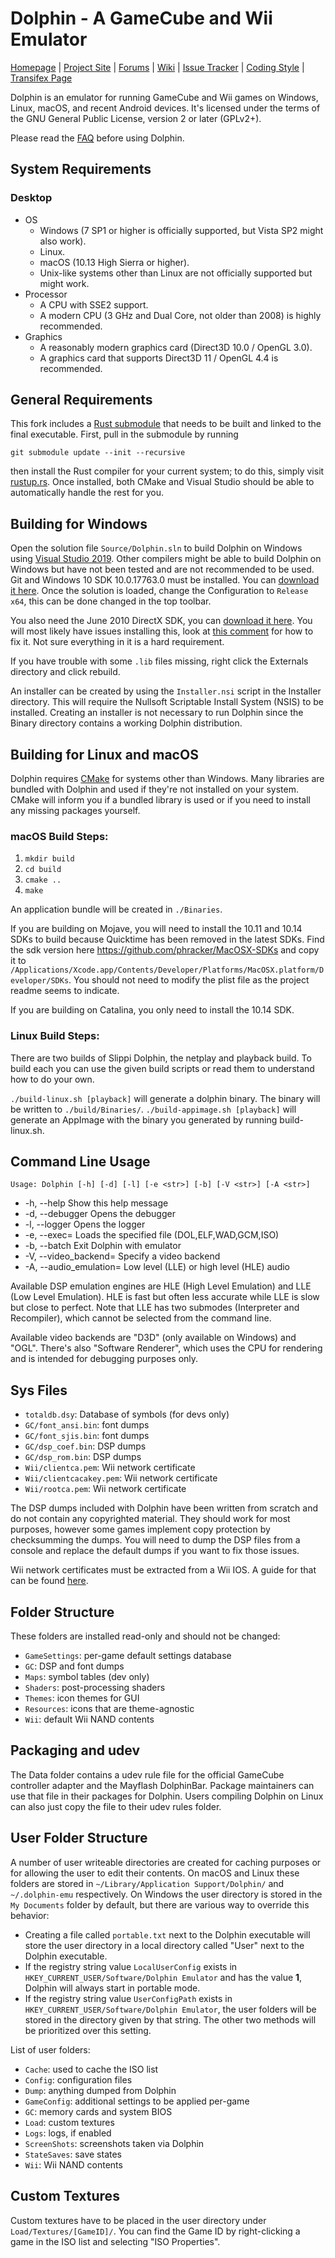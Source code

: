 # Dolphin - A GameCube and Wii Emulator

[Homepage](https://dolphin-emu.org/) | [Project Site](https://github.com/dolphin-emu/dolphin) | [Forums](https://forums.dolphin-emu.org/) | [Wiki](https://wiki.dolphin-emu.org/) | [Issue Tracker](https://bugs.dolphin-emu.org/projects/emulator/issues) | [Coding Style](https://github.com/dolphin-emu/dolphin/blob/master/Contributing.md) | [Transifex Page](https://www.transifex.com/projects/p/dolphin-emu/)

Dolphin is an emulator for running GameCube and Wii games on Windows,
Linux, macOS, and recent Android devices. It's licensed under the terms
of the GNU General Public License, version 2 or later (GPLv2+).

Please read the [FAQ](https://dolphin-emu.org/docs/faq/) before using Dolphin.

## System Requirements
### Desktop
* OS
    * Windows (7 SP1 or higher is officially supported, but Vista SP2 might also work).
    * Linux.
    * macOS (10.13 High Sierra or higher).
    * Unix-like systems other than Linux are not officially supported but might work.
* Processor
    * A CPU with SSE2 support.
    * A modern CPU (3 GHz and Dual Core, not older than 2008) is highly recommended.
* Graphics
    * A reasonably modern graphics card (Direct3D 10.0 / OpenGL 3.0).
    * A graphics card that supports Direct3D 11 / OpenGL 4.4 is recommended.

## General Requirements
This fork includes a [Rust submodule](https://github.com/project-slippi/slippi-rust-extensions) that needs to be built and linked to the final executable.
First, pull in the submodule by running
```
git submodule update --init --recursive
```
then install the Rust compiler for your current system; to do this, simply visit 
[rustup.rs](https://rustup.rs). Once installed, both CMake and Visual Studio should be able to automatically handle the rest for you.

## Building for Windows
Open the solution file `Source/Dolphin.sln` to build Dolphin on Windows using [Visual Studio 2019](https://visualstudio.microsoft.com/thank-you-downloading-visual-studio/?sku=Community&rel=16).
Other compilers might be
able to build Dolphin on Windows but have not been tested and are not
recommended to be used. Git and Windows 10 SDK 10.0.17763.0 must be installed. You can [download it here](https://developer.microsoft.com/en-us/windows/downloads/sdk-archive/). Once the solution is loaded, change the Configuration to `Release x64`, this can be done changed in the top toolbar.


You also need the June 2010 DirectX SDK, you can [download it here](https://github.com/project-slippi/Ishiiruka/releases/download/v2.2.5/DXSDK_Jun10.exe). You will most likely have issues installing this, look at [this comment](https://stackoverflow.com/a/9401911) for how to fix it. Not sure everything in it is a hard requirement.

If you have trouble with some `.lib` files missing, right click the Externals directory and click rebuild.

An installer can be created by using the `Installer.nsi` script in the
Installer directory. This will require the Nullsoft Scriptable Install System
(NSIS) to be installed. Creating an installer is not necessary to run Dolphin
since the Binary directory contains a working Dolphin distribution.

## Building for Linux and macOS
Dolphin requires [CMake](http://www.cmake.org/) for systems other than Windows. Many libraries are
bundled with Dolphin and used if they're not installed on your system. CMake
will inform you if a bundled library is used or if you need to install any
missing packages yourself.

### macOS Build Steps:
1. `mkdir build`
2. `cd build`
3. `cmake ..`
4. `make`

An application bundle will be created in `./Binaries`.

If you are building on Mojave, you will need to install the 10.11 and 10.14 SDKs to build because Quicktime has been removed in the latest SDKs. Find the sdk version here https://github.com/phracker/MacOSX-SDKs and copy it to 
`/Applications/Xcode.app/Contents/Developer/Platforms/MacOSX.platform/Developer/SDKs`. You should not need to modify the plist file as the project readme seems to indicate.

If you are building on Catalina, you only need to install the 10.14 SDK.

### Linux Build Steps:
There are two builds of Slippi Dolphin, the netplay and playback build. To build each you can use the given build scripts or read them to understand how to do your own.

`./build-linux.sh [playback]` will generate a dolphin binary. The binary will be written to `./build/Binaries/`.
`./build-appimage.sh [playback]` will generate an AppImage with the binary you generated by running build-linux.sh.

## Command Line Usage
`Usage: Dolphin [-h] [-d] [-l] [-e <str>] [-b] [-V <str>] [-A <str>]`  

* -h, --help Show this help message  
* -d, --debugger Opens the debugger  
* -l, --logger Opens the logger  
* -e, --exec=<str> Loads the specified file (DOL,ELF,WAD,GCM,ISO)  
* -b, --batch Exit Dolphin with emulator  
* -V, --video_backend=<str> Specify a video backend  
* -A, --audio_emulation=<str> Low level (LLE) or high level (HLE) audio  

Available DSP emulation engines are HLE (High Level Emulation) and
LLE (Low Level Emulation). HLE is fast but often less accurate while LLE is
slow but close to perfect. Note that LLE has two submodes (Interpreter and
Recompiler), which cannot be selected from the command line.

Available video backends are "D3D" (only available on Windows) and
"OGL". There's also "Software Renderer", which uses the CPU for rendering and
is intended for debugging purposes only.

## Sys Files
* `totaldb.dsy`: Database of symbols (for devs only)
* `GC/font_ansi.bin`: font dumps
* `GC/font_sjis.bin`: font dumps
* `GC/dsp_coef.bin`: DSP dumps
* `GC/dsp_rom.bin`: DSP dumps
* `Wii/clientca.pem`: Wii network certificate
* `Wii/clientcacakey.pem`: Wii network certificate
* `Wii/rootca.pem`: Wii network certificate

The DSP dumps included with Dolphin have been written from scratch and do not
contain any copyrighted material. They should work for most purposes, however
some games implement copy protection by checksumming the dumps. You will need
to dump the DSP files from a console and replace the default dumps if you want
to fix those issues.

Wii network certificates must be extracted from a Wii IOS. A guide for that can be found [here](https://wiki.dolphin-emu.org/index.php?title=Wii_Network_Guide).

## Folder Structure
These folders are installed read-only and should not be changed:

* `GameSettings`: per-game default settings database
* `GC`: DSP and font dumps
* `Maps`: symbol tables (dev only)
* `Shaders`: post-processing shaders
* `Themes`: icon themes for GUI
* `Resources`: icons that are theme-agnostic
* `Wii`: default Wii NAND contents

## Packaging and udev
The Data folder contains a udev rule file for the official GameCube controller
adapter and the Mayflash DolphinBar. Package maintainers can use that file in their packages for Dolphin.
Users compiling Dolphin on Linux can also just copy the file to their udev 
rules folder.

## User Folder Structure
A number of user writeable directories are created for caching purposes or for
allowing the user to edit their contents. On macOS and Linux these folders are
stored in `~/Library/Application Support/Dolphin/` and `~/.dolphin-emu`
respectively. On Windows the user directory is stored in the `My Documents`
folder by default, but there are various way to override this behavior:

* Creating a file called `portable.txt` next to the Dolphin executable will
  store the user directory in a local directory called "User" next to the
  Dolphin executable.
* If the registry string value `LocalUserConfig` exists in
  `HKEY_CURRENT_USER/Software/Dolphin Emulator` and has the value **1**,
  Dolphin will always start in portable mode.
* If the registry string value `UserConfigPath` exists in
  `HKEY_CURRENT_USER/Software/Dolphin Emulator`, the user folders will be
  stored in the directory given by that string. The other two methods will be
  prioritized over this setting.


List of user folders:

* `Cache`: used to cache the ISO list
* `Config`: configuration files
* `Dump`: anything dumped from Dolphin
* `GameConfig`: additional settings to be applied per-game
* `GC`: memory cards and system BIOS
* `Load`: custom textures
* `Logs`: logs, if enabled
* `ScreenShots`: screenshots taken via Dolphin
* `StateSaves`: save states
* `Wii`: Wii NAND contents

## Custom Textures
Custom textures have to be placed in the user directory under
`Load/Textures/[GameID]/`. You can find the Game ID by right-clicking a game
in the ISO list and selecting "ISO Properties".
